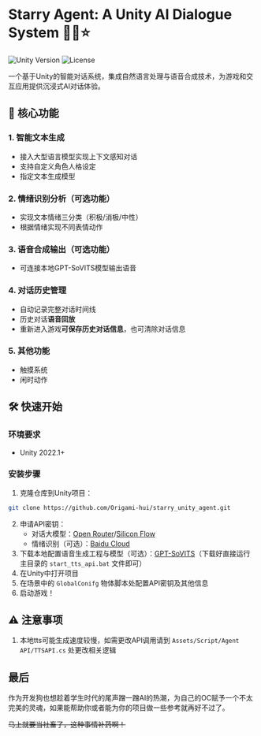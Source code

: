 # Starry Agent: A Unity AI Dialogue System 🤖💬⭐

![Unity Version](https://img.shields.io/badge/Unity-2022.1.22f1c1%2B-blue)
![License](https://img.shields.io/badge/License-MIT-green)

一个基于Unity的智能对话系统，集成自然语言处理与语音合成技术，为游戏和交互应用提供沉浸式AI对话体验。

## 🌟 核心功能

### 1. 智能文本生成
- 接入大型语言模型实现上下文感知对话
- 支持自定义角色人格设定
- 指定文本生成模型

### 2. 情绪识别分析（可选功能）
- 实现文本情绪三分类（积极/消极/中性）
- 根据情绪实现不同表情动作

### 3. 语音合成输出（可选功能）
- 可连接本地GPT-SoVITS模型输出语音

### 4. 对话历史管理
- 自动记录完整对话时间线
- 历史对话**语音回放**
- 重新进入游戏**可保存历史对话信息**，也可清除对话信息

### 5. 其他功能
- 触摸系统
- 闲时动作

## 🛠️ 快速开始

### 环境要求
- Unity 2022.1+


### 安装步骤
1. 克隆仓库到Unity项目：
```bash
git clone https://github.com/Origami-hui/starry_unity_agent.git
```
2. 申请API密钥：
    - 对话大模型：[Open Router](https://openrouter.ai/)/[Silicon Flow](https://cloud.siliconflow.cn/)
    - 情绪识别（可选）：[Baidu Cloud](https://console.bce.baidu.com/ai-engine/nlp/resource?_=1747500787133&apiId=32)
3. 下载本地配置语音生成工程与模型（可选）：[GPT-SoVITS](https://)（下载好直接运行主目录的 `start_tts_api.bat` 文件即可）
4. 在Unity中打开项目
5. 在场景中的 `GlobalConifg` 物体脚本处配置API密钥及其他信息
6. 启动游戏！

## ⚠️ 注意事项

1. 本地tts可能生成速度较慢，如需更改API调用请到 `Assets/Script/Agent API/TTSAPI.cs` 处更改相关逻辑

## 最后

作为开发狗也想趁着学生时代的尾声蹭一蹭AI的热潮，为自己的OC赋予一个不太完美的灵魂，如果能帮助你或者能为你的项目做一些参考就再好不过了。

~~马上就要当社畜了，这种事情补药啊！~~
